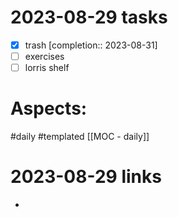 
# 2023-08-29 tasks

- [x] trash  [completion:: 2023-08-31]
- [ ] exercises
- [ ] lorris shelf

# Aspects:
#daily #templated
[[MOC - daily]]

# 2023-08-29 links
- 


